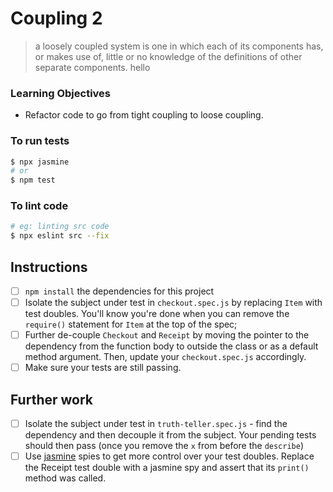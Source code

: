 # Coupling 2

> a loosely coupled system is one in which each of its components has, or makes use of, little or no knowledge of the definitions of other separate components.
hello

### Learning Objectives
- Refactor code to go from tight coupling to loose coupling.

### To run tests

```sh
$ npx jasmine
# or
$ npm test
```

### To lint code

```sh
# eg: linting src code
$ npx eslint src --fix
```

## Instructions

- [ ] `npm install` the dependencies for this project
- [ ] Isolate the subject under test in `checkout.spec.js` by replacing `Item` with test doubles. You'll know you're done when you can remove the `require()` statement for `Item` at the top of the spec;
- [ ] Further de-couple `Checkout` and `Receipt` by moving the pointer to the dependency from the function body to outside the class or as a default method argument. Then, update your `checkout.spec.js` accordingly.
- [ ] Make sure your tests are still passing.

## Further work

- [ ] Isolate the subject under test in `truth-teller.spec.js` - find the dependency and then decouple it from the subject. Your pending tests should then pass (once you remove the `x` from before the `describe`)
- [ ] Use [jasmine](https://jasmine.github.io/tutorials/your_first_suite) spies to get more control over your test doubles. Replace the Receipt test double with a jasmine spy and assert that its `print()` method was called.
